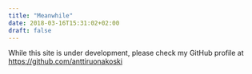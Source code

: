 ```yaml
---
title: "Meanwhile"
date: 2018-03-16T15:31:02+02:00
draft: false
---
```

While this site is under development, please check my GitHub profile at <https://github.com/anttiruonakoski>
